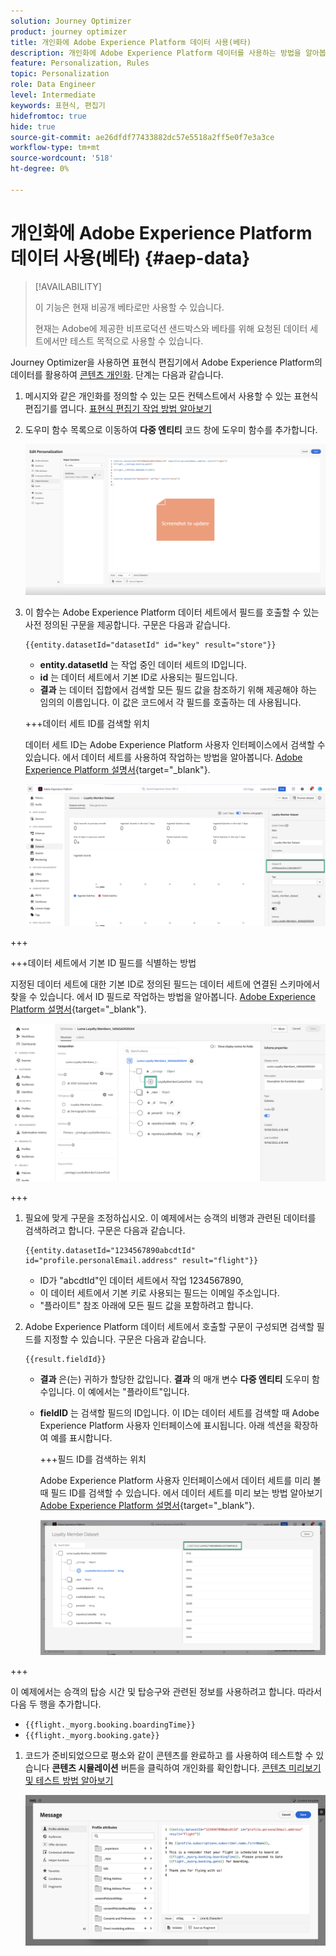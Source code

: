 ```yaml
---
solution: Journey Optimizer
product: journey optimizer
title: 개인화에 Adobe Experience Platform 데이터 사용(베타)
description: 개인화에 Adobe Experience Platform 데이터를 사용하는 방법을 알아봅니다.
feature: Personalization, Rules
topic: Personalization
role: Data Engineer
level: Intermediate
keywords: 표현식, 편집기
hidefromtoc: true
hide: true
source-git-commit: ae26dfdf77433882dc57e5518a2ff5e0f7e3a3ce
workflow-type: tm+mt
source-wordcount: '518'
ht-degree: 0%

---
```


# 개인화에 Adobe Experience Platform 데이터 사용(베타) {#aep-data}

>[!AVAILABILITY]
>
>이 기능은 현재 비공개 베타로만 사용할 수 있습니다.
>
>현재는 Adobe에 제공한 비프로덕션 샌드박스와 베타를 위해 요청된 데이터 세트에서만 테스트 목적으로 사용할 수 있습니다.

Journey Optimizer을 사용하면 표현식 편집기에서 Adobe Experience Platform의 데이터를 활용하여 [콘텐츠 개인화](../personalization/personalize.md). 단계는 다음과 같습니다.

1. 메시지와 같은 개인화를 정의할 수 있는 모든 컨텍스트에서 사용할 수 있는 표현식 편집기를 엽니다. [표현식 편집기 작업 방법 알아보기](../personalization/personalization-build-expressions.md)

1. 도우미 함수 목록으로 이동하여 **다중 엔티티** 코드 창에 도우미 함수를 추가합니다.

   ![](assets/aep-data-helper.png)

1. 이 함수는 Adobe Experience Platform 데이터 세트에서 필드를 호출할 수 있는 사전 정의된 구문을 제공합니다. 구문은 다음과 같습니다.

   ```
   {{entity.datasetId="datasetId" id="key" result="store"}}
   ```

   * **entity.datasetId** 는 작업 중인 데이터 세트의 ID입니다.
   * **id** 는 데이터 세트에서 기본 ID로 사용되는 필드입니다.
   * **결과** 는 데이터 집합에서 검색할 모든 필드 값을 참조하기 위해 제공해야 하는 임의의 이름입니다. 이 값은 코드에서 각 필드를 호출하는 데 사용됩니다.

   +++데이터 세트 ID를 검색할 위치

   데이터 세트 ID는 Adobe Experience Platform 사용자 인터페이스에서 검색할 수 있습니다. 에서 데이터 세트를 사용하여 작업하는 방법을 알아봅니다. [Adobe Experience Platform 설명서](https://experienceleague.adobe.com/en/docs/experience-platform/catalog/datasets/user-guide#view-datasets){target="_blank"}.

   ![](assets/aep-data-dataset.png)

+++

   +++데이터 세트에서 기본 ID 필드를 식별하는 방법

   지정된 데이터 세트에 대한 기본 ID로 정의된 필드는 데이터 세트에 연결된 스키마에서 찾을 수 있습니다. 에서 ID 필드로 작업하는 방법을 알아봅니다. [Adobe Experience Platform 설명서](https://experienceleague.adobe.com/en/docs/experience-platform/xdm/ui/fields/identity){target="_blank"}.

   ![](assets/aep-data-identity.png)

+++

1. 필요에 맞게 구문을 조정하십시오. 이 예제에서는 승객의 비행과 관련된 데이터를 검색하려고 합니다. 구문은 다음과 같습니다.

   ```
   {{entity.datasetId="1234567890abcdtId" id="profile.personalEmail.address" result="flight"}}
   ```

   * ID가 &quot;abcdtId&quot;인 데이터 세트에서 작업 1234567890,
   * 이 데이터 세트에서 기본 키로 사용되는 필드는 이메일 주소입니다.
   * &quot;플라이트&quot; 참조 아래에 모든 필드 값을 포함하려고 합니다.

1. Adobe Experience Platform 데이터 세트에서 호출할 구문이 구성되면 검색할 필드를 지정할 수 있습니다. 구문은 다음과 같습니다.

   ```
   {{result.fieldId}}
   ```

   * **결과** 은(는) 귀하가 할당한 값입니다. **결과** 의 매개 변수 **다중 엔티티** 도우미 함수입니다. 이 예에서는 &quot;플라이트&quot;입니다.
   * **fieldID** 는 검색할 필드의 ID입니다. 이 ID는 데이터 세트를 검색할 때 Adobe Experience Platform 사용자 인터페이스에 표시됩니다. 아래 섹션을 확장하여 예를 표시합니다.

     +++필드 ID를 검색하는 위치

     Adobe Experience Platform 사용자 인터페이스에서 데이터 세트를 미리 볼 때 필드 ID를 검색할 수 있습니다. 에서 데이터 세트를 미리 보는 방법 알아보기 [Adobe Experience Platform 설명서](https://experienceleague.adobe.com/en/docs/experience-platform/catalog/datasets/user-guide#preview){target="_blank"}.

     ![](assets/aep-data-field.png)

+++

   이 예제에서는 승객의 탑승 시간 및 탑승구와 관련된 정보를 사용하려고 합니다. 따라서 다음 두 행을 추가합니다.

   * `{{flight._myorg.booking.boardingTime}}`
   * `{{flight._myorg.booking.gate}}`

1. 코드가 준비되었으므로 평소와 같이 콘텐츠를 완료하고 를 사용하여 테스트할 수 있습니다 **콘텐츠 시뮬레이션** 버튼을 클릭하여 개인화를 확인합니다. [콘텐츠 미리보기 및 테스트 방법 알아보기](../content-management/preview-test.md)


   ![](assets/aep-data-sample.png)
